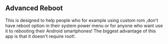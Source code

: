 <h2>Advanced Reboot</h2>

This is designed to help people who for example using custom rom ,don't have reboot option in their system power menu or for anyone who want use it to rebooting their Android smartphones!
The biggest advantage of this app is that it doesn't require root!.
